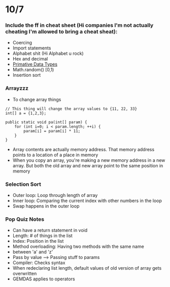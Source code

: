 # 10/7
### Include the ff in cheat sheet (Hi companies I'm not actually cheating I'm allowed to bring a cheat sheat):
- Coercing
- Import statements
- Alphabet shit (Hi Alphabet u rock)
- Hex and decimal
- [Primative Data Types](https://docs.oracle.com/javase/tutorial/java/nutsandbolts/datatypes.html)
- Math.random() [0,1)
- Insertion sort

### Arrayzzz
- To change array things
```
// This thing will change the array values to {11, 22, 33}
int[] a = {1,2,3};

public static void pa(int[] param) {
	for (int i=0; i < param.length; ++i) { 
		param[i] = param[i] * 11;
	}
}
```
- Array contents are actually memory address. That memory address points to a location of a place in memory
- When you copy an array, you're making a new memory address in a new array. But both the old array and new array point to the same position in memory

### Selection Sort
- Outer loop: Loop through length of array
- Inner loop: Comparing the current index with other numbers in the loop
- Swap happens in the outer loop

### Pop Quiz Notes
- Can have a return statement in void
- Length: # of things in the list
- Index: Position in the list
- Method overloading: Having two methods with the same name
- between 'a' and 'z'
- Pass by value --> Passing stuff to params
- Compiler: Checks syntax
- When redeclaring list length, default values of old version of array gets overwritten
- GEMDAS applies to operators

